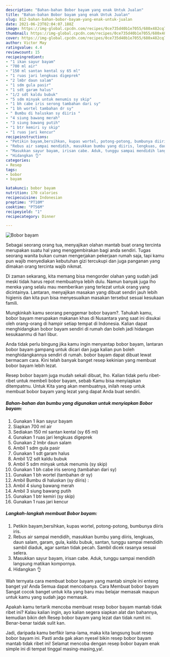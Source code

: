 ```yaml
---
description: "Bahan-bahan Bobor bayam yang enak Untuk Jualan"
title: "Bahan-bahan Bobor bayam yang enak Untuk Jualan"
slug: 812-bahan-bahan-bobor-bayam-yang-enak-untuk-jualan
date: 2021-06-23T02:04:07.188Z
image: https://img-global.cpcdn.com/recipes/0ce735d40b1e7055/680x482cq70/bobor-bayam-foto-resep-utama.jpg
thumbnail: https://img-global.cpcdn.com/recipes/0ce735d40b1e7055/680x482cq70/bobor-bayam-foto-resep-utama.jpg
cover: https://img-global.cpcdn.com/recipes/0ce735d40b1e7055/680x482cq70/bobor-bayam-foto-resep-utama.jpg
author: Victor May
ratingvalue: 4.4
reviewcount: 15
recipeingredient:
- "1 ikan sayur bayam"
- "700 ml air"
- "150 ml santan kental sy 65 ml"
- "1 ruas jari lengkuas digeprek"
- "2 lmbr daun salam"
- "1 sdm gula pasir"
- "1 sdt garam halus"
- "1/2 sdt kaldu bubuk"
- "5 sdm minyak untuk menumis sy skip"
- "1 bh cabe iris serong tambahan dari sy"
- "1 bh wortel tambahan dr sy"
- " Bumbu di haluskan sy diiris "
- "4 siung bawang merah"
- "3 siung bawang putih"
- "1 btr kemiri sy skip"
- "1 ruas jari kencur"
recipeinstructions:
- "Petikin bayam,bersihkan, kupas wortel, potong-potong, bumbunya diiris iris."
- "Rebus air sampai mendidih, masukkan bumbu yang diiris, lengkuas, daun salam, garam, gula, kaldu bubuk, santan, tunggu sampai mendidih sambil diaduk, agar santan tidak pecah. Sambil dicek rasanya sesuai selera."
- "Masukkan sayur bayam, irisan cabe. Aduk, tunggu sampai mendidih langsung matikan kompornya."
- "Hidangkan 👌"
categories:
- Resep
tags:
- bobor
- bayam

katakunci: bobor bayam 
nutrition: 170 calories
recipecuisine: Indonesian
preptime: "PT10M"
cooktime: "PT56M"
recipeyield: "1"
recipecategory: Dinner

---
```



![Bobor bayam](https://img-global.cpcdn.com/recipes/0ce735d40b1e7055/680x482cq70/bobor-bayam-foto-resep-utama.jpg)

Sebagai seorang orang tua, menyajikan olahan mantab buat orang tercinta merupakan suatu hal yang menggembirakan bagi anda sendiri. Tugas seorang  wanita bukan cuman mengerjakan pekerjaan rumah saja, tapi kamu pun wajib menyediakan kebutuhan gizi tercukupi dan juga panganan yang dimakan orang tercinta wajib nikmat.

Di zaman  sekarang, kita memang bisa mengorder olahan yang sudah jadi meski tidak harus repot membuatnya lebih dulu. Namun banyak juga lho mereka yang selalu mau memberikan yang terlezat untuk orang yang dicintainya. Lantaran, menyajikan masakan yang dibuat sendiri jauh lebih higienis dan kita pun bisa menyesuaikan masakan tersebut sesuai kesukaan famili. 



Mungkinkah kamu seorang penggemar bobor bayam?. Tahukah kamu, bobor bayam merupakan makanan khas di Nusantara yang saat ini disukai oleh orang-orang di hampir setiap tempat di Indonesia. Kalian dapat menghidangkan bobor bayam sendiri di rumah dan boleh jadi hidangan kesukaanmu di hari libur.

Anda tidak perlu bingung jika kamu ingin menyantap bobor bayam, lantaran bobor bayam gampang untuk dicari dan juga kalian pun boleh menghidangkannya sendiri di rumah. bobor bayam dapat dibuat lewat bermacam cara. Kini telah banyak banget resep kekinian yang membuat bobor bayam lebih lezat.

Resep bobor bayam juga mudah sekali dibuat, lho. Kalian tidak perlu ribet-ribet untuk membeli bobor bayam, sebab Kamu bisa menyiapkan ditempatmu. Untuk Kita yang akan membuatnya, inilah resep untuk membuat bobor bayam yang lezat yang dapat Anda buat sendiri.

<!--inarticleads1-->

##### Bahan-bahan dan bumbu yang digunakan untuk menyiapkan Bobor bayam:

1. Gunakan 1 ikan sayur bayam
1. Siapkan 700 ml air
1. Sediakan 150 ml santan kental (sy 65 ml)
1. Gunakan 1 ruas jari lengkuas digeprek
1. Gunakan 2 lmbr daun salam
1. Ambil 1 sdm gula pasir
1. Gunakan 1 sdt garam halus
1. Ambil 1/2 sdt kaldu bubuk
1. Ambil 5 sdm minyak untuk menumis (sy skip)
1. Gunakan 1 bh cabe iris serong (tambahan dari sy)
1. Gunakan 1 bh wortel (tambahan dr sy)
1. Ambil  Bumbu di haluskan (sy diiris) :
1. Ambil 4 siung bawang merah
1. Ambil 3 siung bawang putih
1. Gunakan 1 btr kemiri (sy skip)
1. Gunakan 1 ruas jari kencur




<!--inarticleads2-->

##### Langkah-langkah membuat Bobor bayam:

1. Petikin bayam,bersihkan, kupas wortel, potong-potong, bumbunya diiris iris.
1. Rebus air sampai mendidih, masukkan bumbu yang diiris, lengkuas, daun salam, garam, gula, kaldu bubuk, santan, tunggu sampai mendidih sambil diaduk, agar santan tidak pecah. Sambil dicek rasanya sesuai selera.
1. Masukkan sayur bayam, irisan cabe. Aduk, tunggu sampai mendidih langsung matikan kompornya.
1. Hidangkan 👌




Wah ternyata cara membuat bobor bayam yang mantab simple ini enteng banget ya! Anda Semua dapat mencobanya. Cara Membuat bobor bayam Sangat cocok banget untuk kita yang baru mau belajar memasak maupun untuk kamu yang sudah jago memasak.

Apakah kamu tertarik mencoba membuat resep bobor bayam mantab tidak ribet ini? Kalau kalian ingin, ayo kalian segera siapkan alat dan bahannya, kemudian bikin deh Resep bobor bayam yang lezat dan tidak rumit ini. Benar-benar taidak sulit kan. 

Jadi, daripada kamu berfikir lama-lama, maka kita langsung buat resep bobor bayam ini. Pasti anda gak akan nyesel bikin resep bobor bayam mantab tidak ribet ini! Selamat mencoba dengan resep bobor bayam enak simple ini di tempat tinggal masing-masing,ya!.

